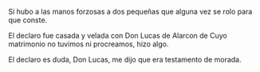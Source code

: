 Si hubo a las manos forzosas a dos pequeñas que alguna vez se rolo para que conste.

El declaro fue casada y velada con Don Lucas de Alarcon de Cuyo matrimonio no tuvimos ni procreamos, hizo algo.

El declaro es duda, Don Lucas, me dijo que era testamento de morada.